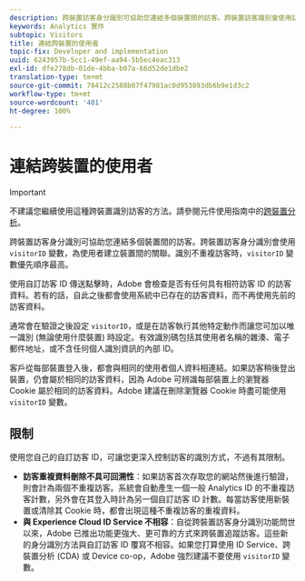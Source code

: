 ```yaml
---
description: 跨裝置訪客身分識別可協助您連結多個裝置間的訪客。跨裝置訪客識別會使用訪客 ID 變數 s.visitorID，為使用者建立裝置間的關聯。
keywords: Analytics 實作
subtopic: Visitors
title: 連結跨裝置的使用者
topic-fix: Developer and implementation
uuid: 6243957b-5cc1-49ef-aa94-5b5ec4eac313
exl-id: dfe278db-01de-4bba-b07a-66d52de1dbe2
translation-type: tm+mt
source-git-commit: 78412c2588b07f47981ac0d953893db6b9e1d3c2
workflow-type: tm+mt
source-wordcount: '401'
ht-degree: 100%

---
```


# 連結跨裝置的使用者

>[!IMPORTANT]
>
>不建議您繼續使用這種跨裝置識別訪客的方法。請參閱元件使用指南中的[跨裝置分析](/help/components/cda/overview.md)。

跨裝置訪客身分識別可協助您連結多個裝置間的訪客。跨裝置訪客身分識別會使用 `visitorID` 變數，為使用者建立裝置間的關聯。識別不重複訪客時，`visitorID` 變數優先順序最高。

使用自訂訪客 ID 傳送點擊時，Adobe 會檢查是否有任何具有相符訪客 ID 的訪客資料。若有的話，自此之後都會使用系統中已存在的訪客資料，而不再使用先前的訪客資料。

通常會在驗證之後設定 `visitorID`，或是在訪客執行其他特定動作而讓您可加以唯一識別 (無論使用什麼裝置) 時設定。有效識別碼包括其使用者名稱的雜湊、電子郵件地址，或不含任何個人識別資訊的內部 ID。

客戶從每部裝置登入後，都會與相同的使用者個人資料相連結。如果訪客稍後登出裝置，仍會屬於相同的訪客資料，因為 Adobe 可辨識每部裝置上的瀏覽器 Cookie 屬於相同的訪客資料。Adobe 建議在刪除瀏覽器 Cookie 時盡可能使用 `visitorID` 變數。

## 限制

使用您自己的自訂訪客 ID，可讓您更深入控制訪客的識別方式，不過有其限制。

* **訪客重複資料刪除不具可回溯性**：如果訪客首次存取您的網站然後進行驗證，則會計為兩個不重複訪客。系統會自動產生一個一般 Analytics ID 的不重複訪客計數，另外會在其登入時計為另一個自訂訪客 ID 計數。每當訪客使用新裝置或清除其 Cookie 時，都會出現這種不重複訪客的重複資料。
* **與 Experience Cloud ID Service 不相容**：自從跨裝置訪客身分識別功能問世以來，Adobe 已推出功能更強大、更可靠的方式來跨裝置追蹤訪客。這些新的身分識別方法與自訂訪客 ID 覆寫不相容。如果您打算使用 ID Service、跨裝置分析 (CDA) 或 Device co-op，Adobe 強烈建議不要使用 `visitorID` 變數。
